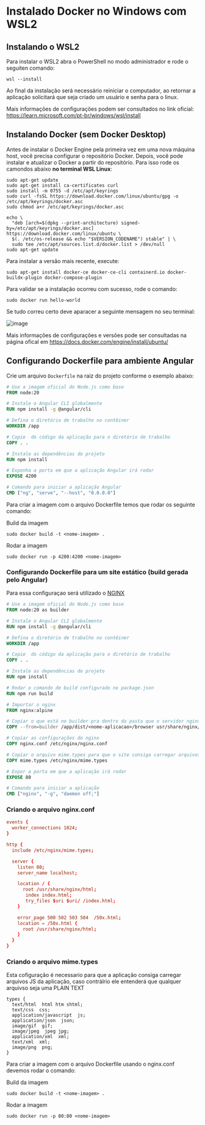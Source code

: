 # Instalado Docker no Windows com WSL2

## Instalando o WSL2

Para instalar o WSL2 abra o PowerShell no modo administrador e rode o seguiten comando:

```console
wsl --install
```

Ao final da instalação será necessário reiniciar o computador, ao retornar a aplicação solicitará que seja criado um usuário e senha para o linux.

Mais informações de configurações podem ser consultados no link oficial: https://learn.microsoft.com/pt-br/windows/wsl/install

## Instalando Docker (sem Docker Desktop)

Antes de instalar o Docker Engine pela primeira vez em uma nova máquina host, você precisa configurar o repositório Docker. Depois, você pode instalar e atualizar o Docker a partir do repositório. Para isso rode os camondos abaixo **no terminal WSL Linux**:

```console
sudo apt-get update
sudo apt-get install ca-certificates curl
sudo install -m 0755 -d /etc/apt/keyrings
sudo curl -fsSL https://download.docker.com/linux/ubuntu/gpg -o /etc/apt/keyrings/docker.asc
sudo chmod a+r /etc/apt/keyrings/docker.asc

echo \
  "deb [arch=$(dpkg --print-architecture) signed-by=/etc/apt/keyrings/docker.asc] https://download.docker.com/linux/ubuntu \
  $(. /etc/os-release && echo "$VERSION_CODENAME") stable" | \
  sudo tee /etc/apt/sources.list.d/docker.list > /dev/null
sudo apt-get update

```

Para instalar a versão mais recente, execute:

```console
sudo apt-get install docker-ce docker-ce-cli containerd.io docker-buildx-plugin docker-compose-plugin
```

Para validar se a instalação ocorreu com sucesso, rode o comando:

```console
sudo docker run hello-world
```

Se tudo correu certo deve aparacer a seguinte mensagem no seu terminal:

![image](https://github.com/gustavolarsen/configucao-docker-wsl2/assets/55494775/ef28facb-4624-4f41-a338-ff21fb6a99f9)

Mais informações de configurações e versões pode ser consultadas na página ofical em https://docs.docker.com/engine/install/ubuntu/

## Configurando **Dockerfile** para ambiente Angular

Crie um arquivo `Dockerfile` na raiz do projeto conforme o exemplo abaixo:

```dockerfile
# Use a imagem oficial do Node.js como base
FROM node:20

# Instale o Angular CLI globalmente
RUN npm install -g @angular/cli

# Defina o diretório de trabalho no contêiner
WORKDIR /app

# Copie  do código da aplicação para o diretório de trabalho
COPY . .

# Instale as dependências do projeto
RUN npm install

# Exponha a porta em que a aplicação Angular irá rodar
EXPOSE 4200

# Comando para iniciar a aplicação Angular
CMD ["ng", "serve", "--host", "0.0.0.0"]
```

Para criar a imagem com o arquivo Dockerfile temos que rodar os seguinte comando:

Build da imagem
```console
sudo docker build -t <nome-imagem> .
```
Rodar a imagem
```console
sudo docker run -p 4200:4200 <nome-imagem>
```

### Configurando **Dockerfile** para um site estático (build gerada pelo Angular)

Para essa configuraçao será utilizado o [NGINX](https://nginx.org/en/)

```dockerfile
# Use a imagem oficial do Node.js como base
FROM node:20 as builder

# Instale o Angular CLI globalmente
RUN npm install -g @angular/cli

# Defina o diretório de trabalho no contêiner
WORKDIR /app

# Copie  do código da aplicação para o diretório de trabalho
COPY . .

# Instale as dependências do projeto
RUN npm install

# Rodar o comando de build configurado no package.json
RUN npm run build

# Importar o nginx
FROM nginx:alpine

# Copiar o que está no builder pra dentro da pasta que o servidor nginx vai buscar os arquivos estáticos 
COPY --from=builder /app/dist/<nome-aplicacao>/browser usr/share/nginx/html

# Copiar as configurações do nginx
COPY nginx.conf /etc/nginx/nginx.conf

# Copiar o arquivo mime.types para que o site consiga carregar arquivos JS
COPY mime.types /etc/nginx/mime.types

# Expor a porta em que a aplicação irá rodar
EXPOSE 80

# Comando para iniciar a aplicação
CMD ["nginx", "-g", "daemon off;"]
```

### Criando o arquivo nginx.conf

```conf
events {
  worker_connections 1024;
}

http {
  include /etc/nginx/mime.types;

  server {
    listen 80;
    server_name localhost;

    location / {
      root /usr/share/nginx/html;
       index index.html;
       try_files $uri $uri/ /index.html;
    }

    error_page 500 502 503 504  /50x.html;
    location = /50x.html {
      root /usr/share/nginx/html;
    }
  }
}
```
### Criando o arquivo mime.types

Esta cofiguração é necessario para que a aplicação consiga carregar arquivos JS da aplicação, caso contrálrio ele entenderá que qualquer arquivso seja uma PLAIN TEXT

```types
types {
  text/html  html htm shtml;
  text/css  css;
  application/javascript  js;
  application/json  json;
  image/gif  gif;
  image/jpeg  jpeg jpg;
  application/xml  xml;
  text/xml  xml;
  image/png  png;
}
```

Para criar a imagem com o arquivo Dockerfile usando o nginx.conf devemos rodar o comando:

Build da imagem
```console
sudo docker build -t <nome-imagem> .
```
Rodar a imagem
```console
sudo docker run -p 80:80 <nome-imagem>
```

